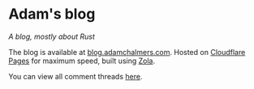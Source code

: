 # Adam's blog
*A blog, mostly about Rust*

The blog is available at [blog.adamchalmers.com](https://blog.adamchalmers.com). Hosted on [Cloudflare Pages](https://pages.cloudflare.com/) for maximum speed, built using [Zola](https://www.getzola.org).

You can view all comment threads [here](https://github.com/adamchalmers/blog/labels/comments).